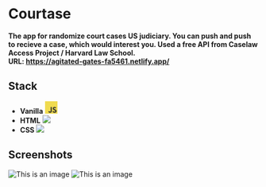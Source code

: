 # **Courtase**

**The app for randomize court cases US judiciary. You can push and push to recieve a case, which would interest you. Used a free API from Caselaw Access Project / Harvard Law School.**
<br>
**URL: https://agitated-gates-fa5461.netlify.app/**
## **Stack**
* **Vanilla** <img src="https://raw.githubusercontent.com/voodootikigod/logo.js/master/js.png" width="25">
* **HTML** <img src="https://cdn-icons-png.flaticon.com/512/732/732212.png" width="25">
* **CSS** <img src="https://upload.wikimedia.org/wikipedia/commons/thumb/6/62/CSS3_logo.svg/240px-CSS3_logo.svg.png" width="25">
## **Screenshots**
![This is an image](https://ltdfoto.ru/images/2022/03/12/2.png)
![This is an image](https://ltdfoto.ru/images/2022/03/12/1.png)
